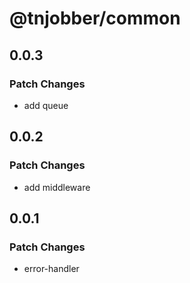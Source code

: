 # @tnjobber/common

## 0.0.3

### Patch Changes

- add queue

## 0.0.2

### Patch Changes

- add middleware

## 0.0.1

### Patch Changes

- error-handler
